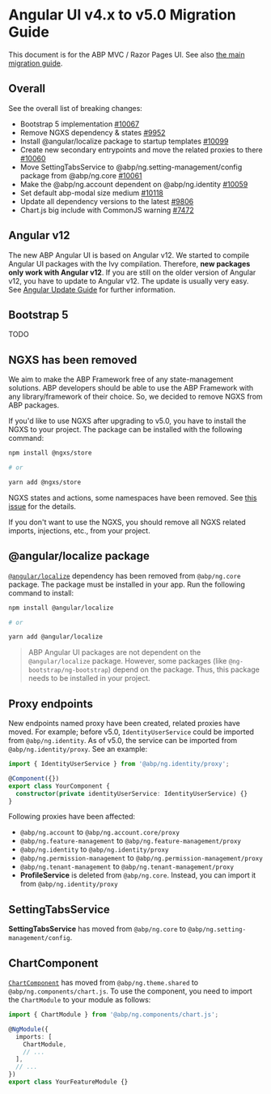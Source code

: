 # Angular UI v4.x to v5.0 Migration Guide

This document is for the ABP MVC / Razor Pages UI. See also [the main migration guide](Abp-5_0.md).

## Overall

See the overall list of breaking changes:

- Bootstrap 5 implementation [#10067](https://github.com/abpframework/abp/issues/10067)
- Remove NGXS dependency & states [#9952](https://github.com/abpframework/abp/issues/9952)
- Install @angular/localize package to startup templates [#10099](https://github.com/abpframework/abp/issues/10099)
- Create new secondary entrypoints and move the related proxies to there [#10060](https://github.com/abpframework/abp/issues/10060)
- Move SettingTabsService to @abp/ng.setting-management/config package from @abp/ng.core [#10061](https://github.com/abpframework/abp/issues/10061)
- Make the @abp/ng.account dependent on @abp/ng.identity [#10059](https://github.com/abpframework/abp/issues/10059)
- Set default abp-modal size medium [#10118](https://github.com/abpframework/abp/issues/10118)
- Update all dependency versions to the latest [#9806](https://github.com/abpframework/abp/issues/9806)
- Chart.js big include with CommonJS warning [#7472](https://github.com/abpframework/abp/issues/7472)

## Angular v12

The new ABP Angular UI is based on Angular v12. We started to compile Angular UI packages with the Ivy compilation. Therefore, **new packages only work with Angular v12**. If you are still on the older version of Angular v12, you have to update to Angular v12. The update is usually very easy. See [Angular Update Guide](https://update.angular.io/?l=2&v=11.0-12.0) for further information.

## Bootstrap 5

TODO

## NGXS has been removed

We aim to make the ABP Framework free of any state-management solutions. ABP developers should be able to use the ABP Framework with any library/framework of their choice. So, we decided to remove NGXS from ABP packages.

If you'd like to use NGXS after upgrading to v5.0, you have to install the NGXS to your project. The package can be installed with the following command:

```bash
npm install @ngxs/store

# or

yarn add @ngxs/store
```

NGXS states and actions, some namespaces have been removed. See [this issue](https://github.com/abpframework/abp/issues/9952) for the details.

If you don't want to use the NGXS, you should remove all NGXS related imports, injections, etc., from your project.

## @angular/localize package

[`@angular/localize`](https://angular.io/api/localize) dependency has been removed from `@abp/ng.core` package. The package must be installed in your app. Run the following command to install:

```bash
npm install @angular/localize

# or

yarn add @angular/localize
```

> ABP Angular UI packages are not dependent on the `@angular/localize` package. However, some packages (like `@ng-bootstrap/ng-bootstrap`) depend on the package. Thus, this package needs to be installed in your project.

## Proxy endpoints

New endpoints named proxy have been created, related proxies have moved.
For example; before v5.0, `IdentityUserService` could be imported from `@abp/ng.identity`. As of v5.0, the service can be imported from `@abp/ng.identity/proxy`. See an example:

```ts
import { IdentityUserService } from '@abp/ng.identity/proxy';

@Component({})
export class YourComponent {
  constructor(private identityUserService: IdentityUserService) {}
}
```

Following proxies have been affected:

- `@abp/ng.account` to `@abp/ng.account.core/proxy`
- `@abp/ng.feature-management` to `@abp/ng.feature-management/proxy`
- `@abp/ng.identity` to `@abp/ng.identity/proxy`
- `@abp/ng.permission-management` to `@abp/ng.permission-management/proxy`
- `@abp/ng.tenant-management` to `@abp/ng.tenant-management/proxy`
- **ProfileService** is deleted from `@abp/ng.core`. Instead, you can import it from `@abp/ng.identity/proxy`

## SettingTabsService

**SettingTabsService** has moved from `@abp/ng.core` to `@abp/ng.setting-management/config`.

## ChartComponent

[`ChartComponent`](../UI/Angular/Chart-Component.md) has moved from `@abp/ng.theme.shared` to `@abp/ng.components/chart.js`. To use the component, you need to import the `ChartModule` to your module as follows:

```ts
import { ChartModule } from '@abp/ng.components/chart.js';

@NgModule({
  imports: [
    ChartModule,
    // ...
  ],
  // ...
})
export class YourFeatureModule {}
```
